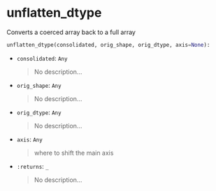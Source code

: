 # <a id="McUtils.Numputils.Misc.unflatten_dtype">unflatten_dtype</a>

Converts a coerced array back to a full array

```python
unflatten_dtype(consolidated, orig_shape, orig_dtype, axis=None): 
```

- `consolidated`: `Any`
    >No description...
- `orig_shape`: `Any`
    >No description...
- `orig_dtype`: `Any`
    >No description...
- `axis`: `Any`
    >where to shift the main axis
- `:returns`: `_`
    >No description...



